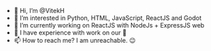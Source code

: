 - 👋 Hi, I’m @VitekH
- 👀 I’m interested in Python, HTML, JavaScript, ReactJS and Godot
- 🌱 I’m currently working on ReactJS with NodeJs + ExpressJS web
- 💞️ I have experience with work on our 🤖
- 📫 How to reach me? I am unreachable. 😉

<!---
VitekH/VitekH is a ✨ special ✨ repository because its `README.md` (this file) appears on your GitHub profile.
You can click the Preview link to take a look at your changes.
--->
